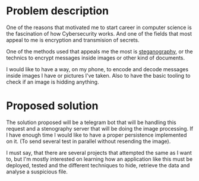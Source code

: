 # Problem description

One of the reasons that motivated me to start career in computer science is the fascination of how Cybersecurity works. And one of the fields that most appeal to me is encryption and transmision of secrets.

One of the methods used that appeals me the most is [steganography](https://www.kaspersky.com/resource-center/definitions/what-is-steganography), or the technics to encrypt messages inside images or other kind of documents.

I would like to have a way, on my phone, to encode and decode messages inside images I have or pictures I've taken. Also to have the basic tooling to check if an image is hidding anything.

# Proposed solution

The solution proposed will be a telegram bot that will be handling this request and a stenography server that will be doing the image processing.
If I have enough time I would like to have a proper persistence implemented on it. (To send several test in parallel without resending the image).

I must say, that there are several projects that attempted the same as I want to, but I'm mostly interested on learning how an application like this must be deployed, tested and the different techniques to hide, retrieve the data and analyse a suspicious file.
